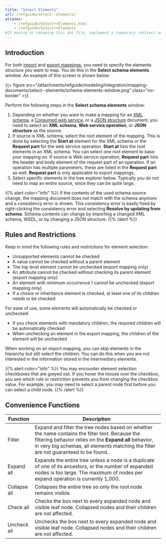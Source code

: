 ```yaml
---
title: "Select Elements"
url: /refguide/select--elements/
aliases:
    - /refguide/Select++Elements.html
    - /refguide/Select++Elements
#If moving or renaming this doc file, implement a temporary redirect and let the respective team know they should update the URL in the product. See Mapping to Products for more details.
---
```


## Introduction

For both [import](/refguide/import-mappings/) and [export mappings](/refguide/export-mappings/), you need to specify the elements structure you want to map. You do this in the **Select schema elements** window. An example of this screen is shown below:

{{< figure src="/attachments/refguide/modeling/integration/mapping-documents/select--elements/schema-elements-window.png" class="no-border" >}}

Perform the following steps in the **Select schema elements** window:

1. Depending on whether you want to make a mapping for an [XML schema](/refguide/xml-schemas/), a [Consumed web service](/refguide/consumed-web-services/), or a [JSON structure](/refguide/json-structures/) document, you need to select an **XML schema**, **Web service operation**, or **JSON structure** as the source.
2. If source is XML schema, select the root element of the mapping. This is done by selecting the **Start at** element for the XML schema or the **Request part** for the web service operation. **Start at** lists the root elements in an XML schema. You can select one root element to base your mapping on. If source is Web service operation, **Request part** lists the header and body element of the request part of an operation. If an operation has multiple parameters, these are listed in the **Request part** as well. **Request part** is only applicable to export mappings.
3. Select specific elements in the tree explorer below. Typically you do not need to map an entire source, since they can be quite large.

{{% alert color="info" %}}
If the contents of the used schema source change, the mapping document does not match with the schema anymore and a consistency error is shown. This consistency error is easily fixed by right-clicking the consistency error and selecting **Resolve by updating from schema**. Schema contents can change by importing a changed XML schema, WSDL, or by changing a JSON structure.
{{% /alert %}}

## Rules and Restrictions

Keep in mind the following rules and restrictions for element selection:

* Unsupported elements cannot be checked
* A value cannot be checked without a parent element
* The top level element cannot be unchecked (export mapping only)
* An attribute cannot be checked without checking its parent element (export mapping only)
* An element with minimum occurrence 1 cannot be unchecked (export mapping only)
* If a choice or inheritance element is checked, at least one of its children needs to be checked

For ease of use, some elements will automatically be checked or unchecked:

* If you check elements with mandatory children, the required children will be automatically checked
* When unchecking an element in the export mapping, the children of the element will be unchecked

When working on an import mapping, you can skip elements in the hierarchy but still select the children. You can do this when you are not interested in the information stored in the intermediary elements.

{{% alert color="info" %}}
You may encounter element selection checkboxes that are greyed out. If you hover the mouse over the checkbox, you see which rule or restriction prevents you from changing the checkbox value. For example, you may need to select a parent node first before you can select a child node.
{{% /alert %}}

## Convenience Functions

| Function | Description |
| --- | --- |
| Filter | Expand and filter the tree nodes based on whether the name contains the filter text. Because the filtering behavior relies on the **Expand all** behavior, in very big schemas, all elements matching the filter are not guaranteed to be found. |
| Expand all | Expands the entire tree unless a node is a duplicate of one of its ancestors, or the number of expanded nodes is too large. The maximum of nodes per expand operation is currently 1,000. |
| Collapse all | Collapses the entire tree so only the root node remains visible. |
| Check all | Checks the box next to every expanded node and visible leaf node. Collapsed nodes and their children are not affected. |
| Uncheck all | Unchecks the box next to every expanded node and visible leaf node. Collapsed nodes and their children are not affected. |
